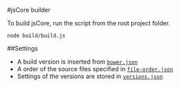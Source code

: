 #jsCore builder

To build jsCore, run the script from the root project folder.
```shell
node build/build.js
```

##Settings

 - A build version is inserted from [`bower.json`](https://github.com/Octane/jsCore/blob/master/bower.json)
 - A order of the source files specified in [`file-order.json`](https://github.com/Octane/jsCore/blob/master/build/file-order.json)
 - Settings of the versions are stored in [`versions.json`](https://github.com/Octane/jsCore/blob/master/build/versions.json)
